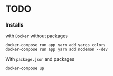 # TODO

### Installs

with `Docker` without packages
```shell
docker-compose run app yarn add yargs colors
docker-compose run app yarn add nodemon --dev
```

With `package.json` and packages
```shell
docker-compose up
```

